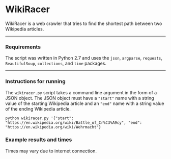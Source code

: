 # WikiRacer
WikiRacer is a web crawler that tries to find the shortest path between two Wikipedia articles.

***

### Requirements
The script was written in Python 2.7 and uses the `json`, `argparse`, `requests`, `BeautifulSoup`, `collections`, and `time` packages.

***


### Instructions for running
The `wikiracer.py` script takes a command line argument in the form of a JSON object. The JSON object must have a `"start"` name with a string value of the starting Wikipedia article and an `"end"` name with a string value of the ending Wikipedia article.

```
python wikiracer.py '{"start": "https://en.wikipedia.org/wiki/Battle_of_Cr%C3%A9cy", "end": "https://en.wikipedia.org/wiki/Wehrmacht"}
```


### Example results and times
Times may vary due to internet connection.
